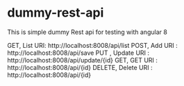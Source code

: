# dummy-rest-api
This is simple dummy Rest api for testing with angular 8

GET, List URI: http://localhost:8008/api/list
POST, Add URI : http://localhost:8008/api/save
PUT , Update URI : http://localhost:8008/api/update/{id}
GET, GET URI : http://localhost:8008/api/{id}
DELETE, Delete URI : http://localhost:8008/api/{id}

